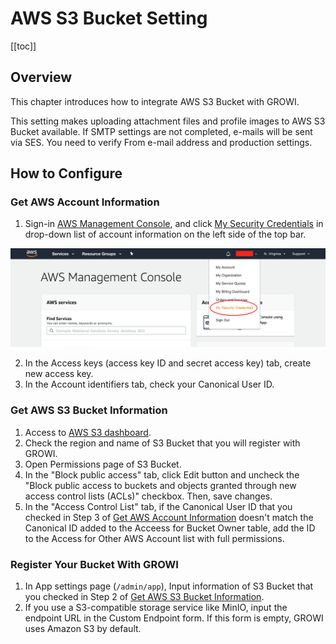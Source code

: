 # AWS S3 Bucket Setting

[[toc]]

## Overview

This chapter introduces how to integrate AWS S3 Bucket with GROWI.

This setting makes uploading attachment files and profile images to AWS S3 Bucket available. If SMTP settings are not completed, e-mails will be sent via SES. You need to verify From e-mail address and production settings.
  
## How to Configure

### Get AWS Account Information

1. Sign-in [AWS Management Console](https://aws.amazon.com/console/), and click [My Security Credentials](https://console.aws.amazon.com/iam/home?#/security_credentials) in drop-down list of account information on the left side of the top bar.

![aws-setting-1](./images/aws-setting-1.png)

2. In the Access keys (access key ID and secret access key) tab, create new access key.
3. In the Account identifiers tab, check your Canonical User ID.

### Get AWS S3 Bucket Information 

1. Access to [AWS S3 dashboard](https://s3.console.aws.amazon.com/s3).
2. Check the region and name of S3 Bucket that you will register with GROWI.
3. Open Permissions page of S3 Bucket.
4. In the "Block public access" tab, click Edit button and uncheck the "Block public access to buckets and objects granted through new access control lists (ACLs)" checkbox. Then, save changes.
5. In the "Access Control List" tab, if the Canonical User ID that you checked in Step 3 of [Get AWS Account Information](#get-aws-account-information) doesn't match the Canonical ID added to the Acceess for Bucket Owner table, add the ID to the Access for Other AWS Account list with full permissions.

### Register Your Bucket With GROWI
1. In App settings page (`/admin/app`), Input information of S3 Bucket that you checked in Step 2 of [Get AWS S3 Bucket Information](#get-aws-s3-bucket-information).
2. If you use a S3-compatible storage service like MinIO, input the endpoint URL in the Custom Endpoint form. If this form is empty, GROWI uses Amazon S3 by default.
